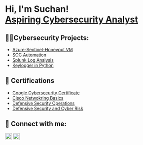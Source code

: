 <h1>Hi, I'm Suchan! <br/><a href="https://github.com/SuchanMadhikarmi"></a><a href="https://www.linkedin.com/in/suchanmadhikarmi/">Aspiring Cybersecurity Analyst</a></h1>

<h2>👨‍💻Cybersecurity Projects:</h2>
 
  - [Azure-Sentinel-Honeypot VM](https://github.com/SuchanMadhikarmi/HoneypotVM)
  - [SOC Automation](https://github.com/SuchanMadhikarmi/SOC)
  - [Splunk Log Analysis](https://github.com/SuchanMadhikarmi/Splunk)
  - [Keylogger in Python](https://github.com/SuchanMadhikarmi/Keylogger)

<h2>📜 Certifications</h2>

- [Google Cybersecurity Certificate](https://coursera.org/share/7d562e78f65bbf7ba54abc53728de57f)
- [Cisco Netwokring Basics](https://www.netacad.com/certificates?issuanceId=70649678-b0ee-4462-ac37-7f500c6d249e)
- [Defensive Security Operations](https://app.cybrary.it/profile/suchanDEO?tab=cert-completion&cert=CC-ea7f1be7-c63a-4eb6-a30b-bb919f30c0b6)
- [Defensive Security and Cyber Risk](https://app.cybrary.it/profile/suchanDEO?tab=cert-completion&cert=CC-ba37e3d9-8b49-4d09-873a-9ab2f7e20ea0)


<h2> 🤳 Connect with me:</h2>

[<img align="left" alt="JoshMadakor | LinkedIn" width="22px" src="https://cdn.jsdelivr.net/npm/simple-icons@v3/icons/linkedin.svg" />][linkedin]
[<img align="left" alt="JoshMadakor | Instagram" width="22px" src="https://cdn.jsdelivr.net/npm/simple-icons@v3/icons/instagram.svg" />][instagram]


[instagram]: https://www.instagram.com/suchan__madhikarmi/
[linkedin]: https://www.linkedin.com/in/suchanmadhikarmi/


